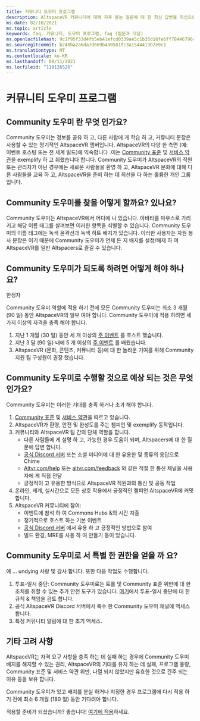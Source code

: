 ```yaml
---
title: 커뮤니티 도우미 프로그램
description: AltspaceVR 커뮤니티에 대해 자주 묻는 질문에 대 한 최신 답변을 최신으로 유지 합니다.
ms.date: 02/10/2021
ms.topic: article
keywords: faq, 커뮤니티, 도우미 프로그램, faq (질문과 대답)
ms.openlocfilehash: 9c1f95f33d4fb5eb41efcd0339ae5c1b35d16fe6ff78446796c4e789590411a3
ms.sourcegitcommit: b248ba2a6da7d669b430581fc3a1544413b2e9c1
ms.translationtype: MT
ms.contentlocale: ko-KR
ms.lasthandoff: 08/11/2021
ms.locfileid: "119126526"
---
```

# <a name="community-helper-program"></a>커뮤니티 도우미 프로그램

## <a name="what-is-a-community-helper"></a>Community 도우미 란 무엇 인가요? 

Community 도우미는 정보를 공유 하 고, 다른 사람에 게 학습 하 고, 커뮤니티 문장은 사용할 수 있는 정기적인 AltspaceVR 멤버입니다. AltspaceVR의 다양 한 측면 (예: 이벤트 호스팅 또는 전 세계 빌드)에 익숙합니다 .이는 [Community 표준](community-standards.md) 및 [서비스 약관](terms-of-service.md)을 exemplify 하 고 취했습니다 합니다. Community 도우미가 AltspaceVR의 직원 또는 관리자가 아닌 경우에는 새로운 사람들을 환영 하 고, AltspaceVR 문화에 대해 다른 사람들을 교육 하 고, AltspaceVR을 준비 하는 데 최선을 다 하는 훌륭한 개인 그룹입니다.

## <a name="how-do-i-find-a-community-helper"></a>Community 도우미를 찾을 어떻게 할까요? 있나요? 
Community 도우미는 AltspaceVR에서 어디에 나 있습니다. 아바타를 마우스로 가리키고 해당 이름 태그를 살펴보면 이러한 항목을 식별할 수 있습니다. Community 도우미의 이름 태그에는 녹색 윤곽선과 녹색 하트 배지가 있습니다. 이러한 사용자는 자원 봉사 문장은 이기 때문에 Community 도우미가 언제 든 지 배지를 설정/해제 하 여 AltspaceVR를 일반 Altspacers로 즐길 수 있습니다.

## <a name="how-can-i-become-a-community-helper"></a>Community 도우미가 되도록 하려면 어떻게 해야 하나요? 

한정자 

Community 도우미 역할에 적용 하기 전에 모든 Community 도우미는 최소 3 개월 (90 일) 동안 AltspaceVR의 일부 여야 합니다. Community 도우미에 적용 하려면 세 가지 이상의 자격을 충족 해야 합니다. 

1. 지난 1 개월 (30 일) 동안 세 개 이상의 [주 이벤트](../tutorials/main-events.md) 를 호스트 했습니다. 
2. 지난 3 달 (90 일) 내에 5 개 이상의 [주 이벤트](../tutorials/main-events.md) 를 배웠습니다. 
3. AltspaceVR (문화, 콘텐츠, 커뮤니티 등)에 대 한 놀라운 기여를 위해 Community 지원 팀 구성원이 권장 했습니다.

## <a name="what-would-i-be-expected-to-do-as-a-community-helper"></a>Community 도우미로 수행할 것으로 예상 되는 것은 무엇 인가요? 

Community 도우미는 이러한 기대를 충족 하거나 초과 해야 합니다. 

1. [Community 표준](community-standards.md) 및 [서비스 약관](terms-of-service.md)을 따르고 있습니다.
2. AltspaceVR가 환영, 안전 및 완성도를 주는 챔피언 및 exemplify 동작입니다.
3. 커뮤니티와 AltspaceVR 팀 간의 단체 역할을 합니다.
    * 다른 사람들에 게 설명 하 고, 가능한 경우 도움이 되며, Altspacers에 대 한 질문에 답변 합니다.
    * [공식 Discord 서버](https://altvr.com/discord) 또는 소셜 미디어에 대 한 유용한 및 종류의 응답으로 Chime
    * [Altvr.com/help](../world-building/getting-help.md) 또는 [altvr.com/feedback](https://help.altvr.com/hc/requests/new?ticket_form_id=360001742213) 와 같은 적절 한 통신 채널을 사용자에 게 직접 전달
    * 긍정적이 고 유용한 방식으로 AltspaceVR 직원과의 통신 및 공동 작업 
4. 온라인, 세계, 실시간으로 모든 상호 작용에서 긍정적인 챔피언 AltspaceVR에 커밋합니다. 
5. AltspaceVR 커뮤니티에 참여:
    * 이벤트에 참석 하 여 Commons Hubs &의 시간 지출
    * 정기적으로 호스트 하는 기본 이벤트
    * [공식 Discord 서버](https://altvr.com/discord) 에서 유용 하 고 긍정적인 방법으로 참여
    * 빌드 환경, MRE를 사용 하 여 만들기 등이 있습니다. 

## <a name="do-i-get-special-privileges-as-a-community-helper"></a>Community 도우미로 서 특별 한 권한을 얻을 까 요? 

예 ... undying 사랑 및 감사 합니다. 또한 다음 작업도 수행합니다.

1. 투표-일시 중단: Community 도우미로는 트롤 및 Community 표준 위반에 대 한 조치를 취할 수 있는 추가 안전 도구가 있습니다. [여기](community-helper-guide.md)에서 투표-일시 중단에 대 한 규칙 & 책임을 검토 합니다.
2. 공식 AltspaceVR Discord 서버에서 특수 한 Community 도우미 채널에 액세스 합니다.
3. 특정 커뮤니티 알림에 대 한 초기 액세스.

## <a name="other-considerations"></a>기타 고려 사항

AltspaceVR는 자격 요구 사항을 충족 하는 데 실패 하는 경우에 Community 도우미 배지를 해지할 수 있는 권리, AltspaceVR의 기대를 유지 하는 데 실패, 프로그램 용량, Community 표준 및 서비스 약관 위반, 나열 되지 않았지만 유효한 것으로 간주 되는 이유 등을 보유 합니다.

Community 도우미가 있고 배지를 분실 하거나 지정한 경우 프로그램에 다시 적용 하기 전에 최소 6 개월 (180 일) 동안 기다려야 합니다.

적용할 준비가 되셨습니까?
좋습니다! [여기에 적용](https://help.altvr.com/hc/requests/new?ticket_form_id=360002060313)하세요.
